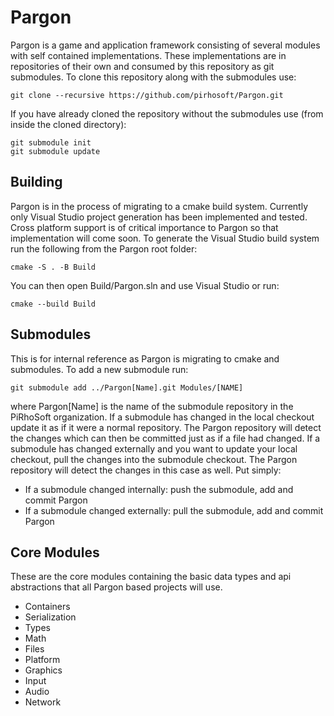# Pargon

Pargon is a game and application framework consisting of several modules with self contained implementations. These implementations are in repositories of their own and consumed by this repository as git submodules. To clone this repository along with the submodules use:

	git clone --recursive https://github.com/pirhosoft/Pargon.git

If you have already cloned the repository without the submodules use (from inside the cloned directory):

	git submodule init
	git submodule update

## Building

Pargon is in the process of migrating to a cmake build system. Currently only Visual Studio project generation has been implemented and tested. Cross platform support is of critical importance to Pargon so that implementation will come soon. To generate the Visual Studio build system run the following from the Pargon root folder:

	cmake -S . -B Build

You can then open Build/Pargon.sln and use Visual Studio or run:

	cmake --build Build

## Submodules

This is for internal reference as Pargon is migrating to cmake and submodules. To add a new submodule run:

	git submodule add ../Pargon[Name].git Modules/[NAME]

where Pargon[Name] is the name of the submodule repository in the PiRhoSoft organization. If a submodule has changed in the local checkout update it as if it were a normal repository. The Pargon repository will detect the changes which can then be committed just as if a file had changed. If a submodule has changed externally and you want to update your local checkout, pull the changes into the submodule checkout. The Pargon repository will detect the changes in this case as well. Put simply:

 * If a submodule changed internally: push the submodule, add and commit Pargon
 * If a submodule changed externally: pull the submodule, add and commit Pargon

## Core Modules

These are the core modules containing the basic data types and api abstractions that all Pargon based projects will use.

 * Containers
 * Serialization
 * Types
 * Math
 * Files
 * Platform
 * Graphics
 * Input
 * Audio
 * Network
